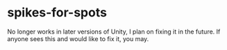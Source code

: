 # spikes-for-spots
 No longer works in later versions of Unity, I plan on fixing it in the future. 
 If anyone sees this and would like to fix it, you may.
